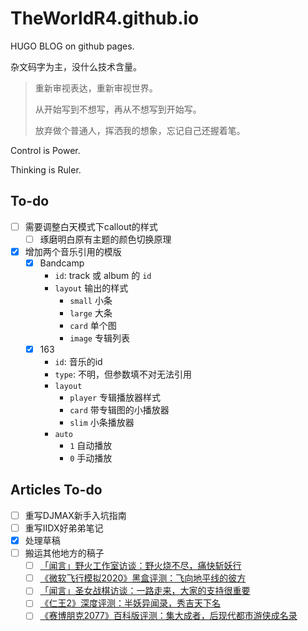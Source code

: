 # TheWorldR4.github.io

HUGO BLOG on github pages.

杂文码字为主，没什么技术含量。

> 重新审视表达，重新审视世界。
> 
> 从开始写到不想写，再从不想写到开始写。
> 
> 放弃做个普通人，挥洒我的想象，忘记自己还握着笔。

Control is Power.

Thinking is Ruler.

## To-do

- [ ] 需要调整白天模式下callout的样式
  - [ ] 琢磨明白原有主题的颜色切换原理
- [x] 增加两个音乐引用的模版
  - [x] Bandcamp
    - `id`: track 或 album 的 `id`
    - `layout` 输出的样式
      - `small` 小条
      - `large` 大条
      - `card` 单个图
      - `image` 专辑列表
  - [x] 163
    - `id`: 音乐的id
    - `type`: 不明，但参数填不对无法引用
    - `layout`
      - `player` 专辑播放器样式
      - `card` 带专辑图的小播放器
      - `slim` 小条播放器
    - `auto`
      - `1` 自动播放
      - `0` 手动播放

## Articles To-do

- [ ] 重写DJMAX新手入坑指南
- [ ] 重写IIDX好弟弟笔记
- [x] 处理草稿
- [ ] 搬运其他地方的稿子
  - [ ] [「闻言」野火工作室访谈：野火烧不尽，痛快斩妖行](https://api.xiaoheihe.cn/v3/bbs/app/api/web/share?link_id=45339207)
  - [ ] [《微软飞行模拟2020》黑盒评测：飞向地平线的彼方](https://api.xiaoheihe.cn/v3/bbs/app/api/web/share?link_id=44393519)
  - [ ] [「闻言」圣女战棋访谈：一路走来，大家的支持很重要](https://api.xiaoheihe.cn/v3/bbs/app/api/web/share?link_id=44188258)
  - [ ] [《仁王2》深度评测：半妖异闻录，秀吉天下名](https://api.xiaoheihe.cn/v3/bbs/app/api/web/share?link_id=39112552)
  - [ ] [《赛博朋克2077》百科版评测：集大成者，后现代都市游侠成名录](https://api.xiaoheihe.cn/v3/bbs/app/api/web/share?link_id=49967108)

